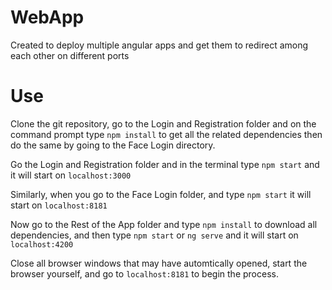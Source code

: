 # WebApp
Created to deploy multiple angular apps and get them to redirect among each other on different ports

# Use
Clone the git repository, go to the Login and Registration folder and on the command prompt type `npm install` to get all the related dependencies then do the same by going to the Face Login directory.

Go the Login and Registration folder and in the terminal type `npm start` and it will start on `localhost:3000`

Similarly, when you go to the Face Login folder, and type `npm start` it will start on `localhost:8181`

Now go to the Rest of the App folder and type `npm install` to download all dependencies, and then type `npm start` or `ng serve` and it will start on `localhost:4200`

Close all browser windows that may have automtically opened, start the browser yourself, and go to `localhost:8181` to begin the process.
